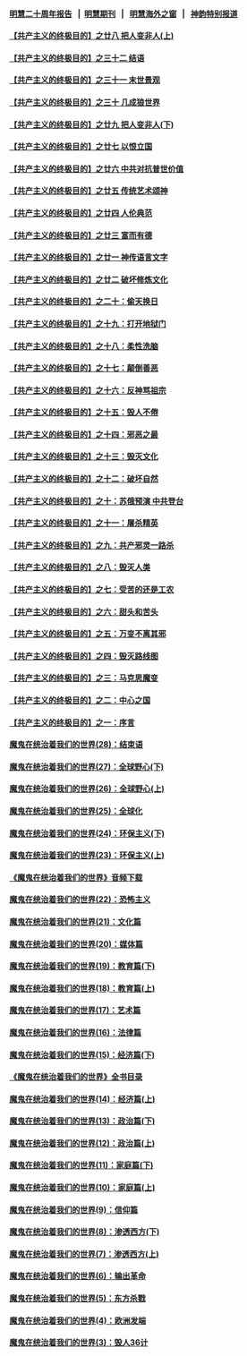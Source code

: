 #### [明慧二十周年报告](https://github.com/gfw-breaker/mh-reports/blob/master/README.md?t=07160336) &nbsp;&nbsp;|&nbsp;&nbsp;[明慧期刊](https://github.com/gfw-breaker/mh-qikan) &nbsp;&nbsp;|&nbsp;&nbsp; [明慧海外之窗](https://github.com/gfw-breaker/mh-news/blob/master/README.md?t=07160336) &nbsp;&nbsp;|&nbsp;&nbsp; [神韵特别报道](https://github.com/gfw-breaker/mh-news/blob/master/shenyun.md?t=07160336) 

#### [【共产主义的终极目的】之廿八 把人变非人(上)](../pages/nsc422/n11340492.md?t=07160336) 

#### [【共产主义的终极目的】之三十二 结语](../pages/nsc422/n11360535.md?t=07160336) 

#### [【共产主义的终极目的】之三十一 末世景观](../pages/nsc422/n11351129.md?t=07160336) 

#### [【共产主义的终极目的】之三十 几成狼世界](../pages/nsc422/n11348280.md?t=07160336) 

#### [【共产主义的终极目的】之廿九 把人变非人(下)](../pages/nsc422/n11344140.md?t=07160336) 

#### [【共产主义的终极目的】之廿七 以恨立国](../pages/nsc422/n11336944.md?t=07160336) 

#### [【共产主义的终极目的】之廿六 中共对抗普世价值](../pages/nsc422/n11324785.md?t=07160336) 

#### [【共产主义的终极目的】之廿五 传统艺术颂神](../pages/nsc422/n11296396.md?t=07160336) 

#### [【共产主义的终极目的】之廿四 人伦典范](../pages/nsc422/n11296397.md?t=07160336) 

#### [【共产主义的终极目的】之廿三 富而有德](../pages/nsc422/n11283598.md?t=07160336) 

#### [【共产主义的终极目的】之廿一 神传语言文字](../pages/nsc422/n11263265.md?t=07160336) 

#### [【共产主义的终极目的】之廿二 破坏修炼文化](../pages/nsc422/n11245728.md?t=07160336) 

#### [【共产主义的终极目的】之二十：偷天换日](../pages/nsc422/n11238846.md?t=07160336) 

#### [【共产主义的终极目的】之十九：打开地狱门](../pages/nsc422/n11206376.md?t=07160336) 

#### [【共产主义的终极目的】之十八：柔性洗脑](../pages/nsc422/n11199994.md?t=07160336) 

#### [【共产主义的终极目的】之十七：颠倒善恶](../pages/nsc422/n11179782.md?t=07160336) 

#### [【共产主义的终极目的】之十六：反神骂祖宗](../pages/nsc422/n11166798.md?t=07160336) 

#### [【共产主义的终极目的】之十五：毁人不倦](../pages/nsc422/n11166792.md?t=07160336) 

#### [【共产主义的终极目的】之十四：邪恶之最](../pages/nsc422/n11150249.md?t=07160336) 

#### [【共产主义的终极目的】之十三：毁灭文化](../pages/nsc422/n11135227.md?t=07160336) 

#### [【共产主义的终极目的】之十二：破坏自然](../pages/nsc422/n11135214.md?t=07160336) 

#### [【共产主义的终极目的】之十：苏俄预演 中共登台](../pages/nsc422/n11118424.md?t=07160336) 

#### [【共产主义的终极目的】之十一：屠杀精英](../pages/nsc422/n11118442.md?t=07160336) 

#### [【共产主义的终极目的】之九：共产邪灵一路杀](../pages/nsc422/n11114139.md?t=07160336) 

#### [【共产主义的终极目的】之八：毁灭人类](../pages/nsc422/n11108503.md?t=07160336) 

#### [【共产主义的终极目的】之七：受苦的还是工农](../pages/nsc422/n11101809.md?t=07160336) 

#### [【共产主义的终极目的】之六：甜头和苦头](../pages/nsc422/n11096971.md?t=07160336) 

#### [【共产主义的终极目的】之五：万变不离其邪](../pages/nsc422/n11091285.md?t=07160336) 

#### [【共产主义的终极目的】之四：毁灭路线图](../pages/nsc422/n11086284.md?t=07160336) 

#### [【共产主义的终极目的】之三：马克思魔变](../pages/nsc422/n11061941.md?t=07160336) 

#### [【共产主义的终极目的】之二：中心之国](../pages/nsc422/n11047728.md?t=07160336) 

#### [【共产主义的终极目的】之一：序言](../pages/nsc422/n11086077.md?t=07160336) 

#### [魔鬼在统治着我们的世界(28)：结束语](../pages/nsc422/n10936246.md?t=07160336) 

#### [魔鬼在统治着我们的世界(27)：全球野心(下)](../pages/nsc422/n10928319.md?t=07160336) 

#### [魔鬼在统治着我们的世界(26)：全球野心(上)](../pages/nsc422/n10900318.md?t=07160336) 

#### [魔鬼在统治着我们的世界(25)：全球化](../pages/nsc422/n10788205.md?t=07160336) 

#### [魔鬼在统治着我们的世界(24)：环保主义(下)](../pages/nsc422/n10695307.md?t=07160336) 

#### [魔鬼在统治着我们的世界(23)：环保主义(上)](../pages/nsc422/n10688613.md?t=07160336) 

#### [《魔鬼在统治着我们的世界》音频下载](../pages/nsc422/n10635553.md?t=07160336) 

#### [魔鬼在统治着我们的世界(22)：恐怖主义](../pages/nsc422/n10614727.md?t=07160336) 

#### [魔鬼在统治着我们的世界(21)：文化篇](../pages/nsc422/n10597706.md?t=07160336) 

#### [魔鬼在统治着我们的世界(20)：媒体篇](../pages/nsc422/n10586579.md?t=07160336) 

#### [魔鬼在统治着我们的世界(19)：教育篇(下)](../pages/nsc422/n10564808.md?t=07160336) 

#### [魔鬼在统治着我们的世界(18)：教育篇(上)](../pages/nsc422/n10526970.md?t=07160336) 

#### [魔鬼在统治着我们的世界(17)：艺术篇](../pages/nsc422/n10499093.md?t=07160336) 

#### [魔鬼在统治着我们的世界(16)：法律篇](../pages/nsc422/n10485969.md?t=07160336) 

#### [魔鬼在统治着我们的世界(15)：经济篇(下)](../pages/nsc422/n10469975.md?t=07160336) 

#### [《魔鬼在统治着我们的世界》全书目录](../pages/nsc422/n10464261.md?t=07160336) 

#### [魔鬼在统治着我们的世界(14)：经济篇(上)](../pages/nsc422/n10457370.md?t=07160336) 

#### [魔鬼在统治着我们的世界(13)：政治篇(下)](../pages/nsc422/n10448270.md?t=07160336) 

#### [魔鬼在统治着我们的世界(12)：政治篇(上)](../pages/nsc422/n10444576.md?t=07160336) 

#### [魔鬼在统治着我们的世界(11)：家庭篇(下)](../pages/nsc422/n10440961.md?t=07160336) 

#### [魔鬼在统治着我们的世界(10)：家庭篇(上)](../pages/nsc422/n10435448.md?t=07160336) 

#### [魔鬼在统治着我们的世界(9)：信仰篇](../pages/nsc422/n10432159.md?t=07160336) 

#### [魔鬼在统治着我们的世界(8)：渗透西方(下)](../pages/nsc422/n10429603.md?t=07160336) 

#### [魔鬼在统治着我们的世界(7)：渗透西方(上)](../pages/nsc422/n10426013.md?t=07160336) 

#### [魔鬼在统治着我们的世界(6)：输出革命](../pages/nsc422/n10421536.md?t=07160336) 

#### [魔鬼在统治着我们的世界(5)：东方杀戮](../pages/nsc422/n10417707.md?t=07160336) 

#### [魔鬼在统治着我们的世界(4)：欧洲发端](../pages/nsc422/n10414890.md?t=07160336) 

#### [魔鬼在统治着我们的世界(3)：毁人36计](../pages/nsc422/n10411583.md?t=07160336) 

